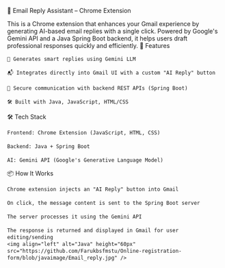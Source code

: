 💬 Email Reply Assistant – Chrome Extension

This is a Chrome extension that enhances your Gmail experience by generating AI-based email replies with a single click. Powered by Google's Gemini API and a Java Spring Boot backend, it helps users draft professional responses quickly and efficiently.
🚀 Features

    🧠 Generates smart replies using Gemini LLM

    📬 Integrates directly into Gmail UI with a custom "AI Reply" button

    🔗 Secure communication with backend REST APIs (Spring Boot)

    🛠️ Built with Java, JavaScript, HTML/CSS

🛠 Tech Stack

    Frontend: Chrome Extension (JavaScript, HTML, CSS)

    Backend: Java + Spring Boot

    AI: Gemini API (Google's Generative Language Model)

📦 How It Works

    Chrome extension injects an "AI Reply" button into Gmail

    On click, the message content is sent to the Spring Boot server

    The server processes it using the Gemini API

    The response is returned and displayed in Gmail for user editing/sending
    <img align="left" alt="Java" height="60px" src="https://github.com/Farukbsfmstu/Online-registration-form/blob/javaimage/Email_reply.jpg" /> 

